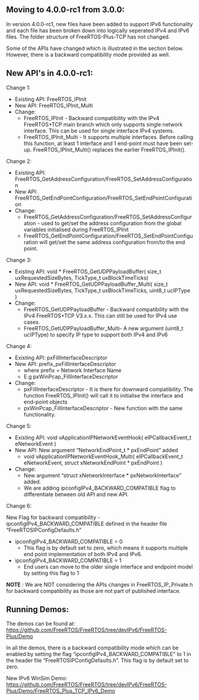 Moving to 4.0.0-rc1 from 3.0.0:
-----------------------------
In version 4.0.0-rc1, new files have been added to support IPv6 functionality and each file has been broken down into logically seperated IPv4 and IPv6 files. The folder structure of FreeRTOS-Plus-TCP has not changed.

Some of the APIs have changed which is illustrated in the section below. However, there is a backward compatibility mode provided as well.

New API's in 4.0.0-rc1:
----------------------
Change 1:

   - Existing API: FreeRTOS_IPInit
   - New API: FreeRTOS_IPInit_Multi
   - Change:
      - FreeRTOS_IPInit - Backward compatibility with the IPv4 FreeRTOS+TCP main branch which only supports single network interface. This can be used for single  interface IPv4 systems.
      - FreeRTOS_IPInit_Multi - It supports multiple interfaces. Before calling this function, at least 1 interface and 1 end-point must have been set-up. FreeRTOS_IPInit_Multi() replaces the earlier FreeRTOS_IPInit().

Change 2:

   - Existing API: FreeRTOS_GetAddressConfiguration/FreeRTOS_SetAddressConfiguration
   - New API: FreeRTOS_GetEndPointConfiguration/FreeRTOS_SetEndPointConfiguration
   - Change:
      - FreeRTOS_GetAddressConfiguration/FreeRTOS_SetAddressConfiguration - used to get/set the address configuration from the global variables initialised during FreeRTOS_IPInit
      - FreeRTOS_GetEndPointConfiguration/FreeRTOS_SetEndPointConfiguration will get/set the same address configuration from/to the end point.

Change 3:

   - Existing API:  void * FreeRTOS_GetUDPPayloadBuffer( size_t uxRequestedSizeBytes,
                                                TickType_t uxBlockTimeTicks)
   - New API: void * FreeRTOS_GetUDPPayloadBuffer_Multi( size_t uxRequestedSizeBytes,
                                                     TickType_t uxBlockTimeTicks, uint8_t ucIPType )
   - Change:
      - FreeRTOS_GetUDPPayloadBuffer - Backward compatibility with the IPv4 FreeRTOS+TCP V3.x.x. This can still be used for IPv4 use cases.
      - FreeRTOS_GetUDPPayloadBuffer_Multi-  A new argument (uint8_t ucIPType) to specify IP type to support both IPv4 and IPv6

Change 4:

   - Existing API: pxFillInterfaceDescriptor
   - New API: prefix_pxFillInterfaceDescriptor
      - where prefix = Network Interface Name
      - E.g pxWinPcap_FillInterfaceDescriptor
   - Change:
      - pxFillInterfaceDescriptor - It is there for downward compatibility. The function FreeRTOS_IPInit() will call it to initialise the interface and end-point objects
      - pxWinPcap_FillInterfaceDescriptor - New function with the same functionality.

Change 5:

   - Existing API: void vApplicationIPNetworkEventHook( eIPCallbackEvent_t eNetworkEvent )
   - New API: New argument “NetworkEndPoint_t * pxEndPoint” added
      - void vApplicationIPNetworkEventHook_Multi( eIPCallbackEvent_t eNetworkEvent, struct xNetworkEndPoint * pxEndPoint )
   - Change:
      - New argument “struct xNetworkInterface * pxNetworkInterface” added.
      - We are adding ipconfigIPv4_BACKWARD_COMPATIBLE flag to differentiate between old API and new API.

Change 6:

   New Flag for backward compatibility - ipconfigIPv4_BACKWARD_COMPATIBLE defined in  the header file “FreeRTOSIPConfigDefaults.h”
   - ipconfigIPv4_BACKWARD_COMPATIBLE = 0
      - This flag is by default set to zero, which means it supports multiple end point implementation of both IPv4 and IPv6.
   - ipconfigIPv4_BACKWARD_COMPATIBLE = 1
      - End users can move to the older single interface and endpoint model by setting this flag to 1
  
  **NOTE** : We are NOT considering the APIs changes in FreeRTOS_IP_Private.h for backward compatibility as those are not part of published interface.
  
Running Demos:
-------------
The demos can be found at: https://github.com/FreeRTOS/FreeRTOS/tree/devIPv6/FreeRTOS-Plus/Demo

In all the demos, there is a backward compatibility mode which can be enabled by setting the flag “ipconfigIPv4_BACKWARD_COMPATIBLE” to 1 in the header file “FreeRTOSIPConfigDefaults.h”.
This flag is by default set to zero.

New IPv6 WinSim Demo: https://github.com/FreeRTOS/FreeRTOS/tree/devIPv6/FreeRTOS-Plus/Demo/FreeRTOS_Plus_TCP_IPv6_Demo

